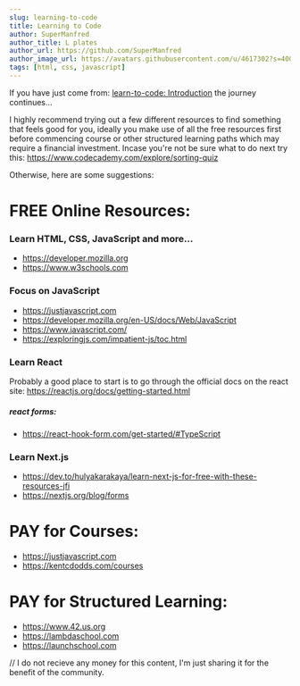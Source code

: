 ```yaml
---
slug: learning-to-code
title: Learning to Code
author: SuperManfred
author_title: L plates
author_url: https://github.com/SuperManfred
author_image_url: https://avatars.githubusercontent.com/u/4617302?s=400&u=feb0ba66d6f6e7169077d2a3fd9f9e3dc7ca8a2f&v=4
tags: [html, css, javascript]
---
```


If you have just come from: [learn-to-code: Introduction](/docs/) the journey continues...

I highly recommend trying out a few different resources to find something that feels good for you, ideally you make use of all the free resources first before commencing course or other structured learning paths which may require a financial investment. Incase you're not be sure what to do next try this: https://www.codecademy.com/explore/sorting-quiz

Otherwise, here are some suggestions:

# FREE Online Resources:

### Learn HTML, CSS, JavaScript and more...

- https://developer.mozilla.org
- https://www.w3schools.com

### Focus on JavaScript

- https://justjavascript.com
- https://developer.mozilla.org/en-US/docs/Web/JavaScript
- https://www.javascript.com/
- https://exploringjs.com/impatient-js/toc.html

### Learn React

Probably a good place to start is to go through the official docs on the react site: https://reactjs.org/docs/getting-started.html

##### react forms:

- https://react-hook-form.com/get-started/#TypeScript

### Learn Next.js

- https://dev.to/hulyakarakaya/learn-next-js-for-free-with-these-resources-jfi
- https://nextjs.org/blog/forms

# PAY for Courses:

- https://justjavascript.com
- https://kentcdodds.com/courses

# PAY for Structured Learning:

- https://www.42.us.org
- https://lambdaschool.com
- https://launchschool.com

// I do not recieve any money for this content, I'm just sharing it for the benefit of the community.
